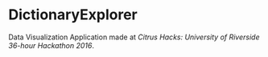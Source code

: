 # DictionaryExplorer

Data Visualization Application made at *Citrus Hacks: University of Riverside 36-hour Hackathon 2016*.
